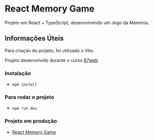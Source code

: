 # React Memory Game

Projeto em React + TypeScript, desenvolvendo um Jogo da Memória.

## Informações Úteis
Para criação do projeto, foi utilizado o Vite.

Projeto desenvolvido durante o curso [B7web](https://b7web.com.br)

### Instalação
- `npm install`

### Para rodar o projeto
- `npm run dev`

### Projeto em produção
- [React Memory Game]()
